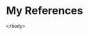 <!DOCTYPE html>
<html>
	<head>
		<title>References</title>
	</head>
	<body>
		<h1>My References</h1>
    
    
    
    
    </body>
	
</html>
